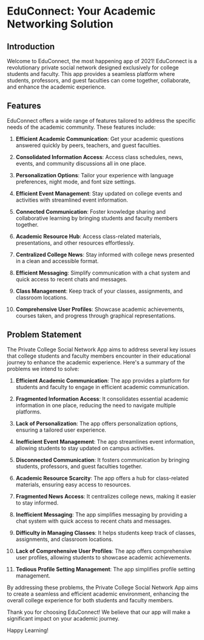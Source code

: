 # EduConnect: Your Academic Networking Solution

## Introduction

Welcome to EduConnect, the most happening app of 2021! EduConnect is a revolutionary private social network designed exclusively for college students and faculty. This app provides a seamless platform where students, professors, and guest faculties can come together, collaborate, and enhance the academic experience.

## Features

EduConnect offers a wide range of features tailored to address the specific needs of the academic community. These features include:

1. **Efficient Academic Communication**: Get your academic questions answered quickly by peers, teachers, and guest faculties.

2. **Consolidated Information Access**: Access class schedules, news, events, and community discussions all in one place.

3. **Personalization Options**: Tailor your experience with language preferences, night mode, and font size settings.

4. **Efficient Event Management**: Stay updated on college events and activities with streamlined event information.

5. **Connected Communication**: Foster knowledge sharing and collaborative learning by bringing students and faculty members together.

6. **Academic Resource Hub**: Access class-related materials, presentations, and other resources effortlessly.

7. **Centralized College News**: Stay informed with college news presented in a clean and accessible format.

8. **Efficient Messaging**: Simplify communication with a chat system and quick access to recent chats and messages.

9. **Class Management**: Keep track of your classes, assignments, and classroom locations.

10. **Comprehensive User Profiles**: Showcase academic achievements, courses taken, and progress through graphical representations.

## Problem Statement

The Private College Social Network App aims to address several key issues that college students and faculty members encounter in their educational journey to enhance the academic experience. Here's a summary of the problems we intend to solve:

1. **Efficient Academic Communication**: The app provides a platform for students and faculty to engage in efficient academic communication.

2. **Fragmented Information Access**: It consolidates essential academic information in one place, reducing the need to navigate multiple platforms.

3. **Lack of Personalization**: The app offers personalization options, ensuring a tailored user experience.

4. **Inefficient Event Management**: The app streamlines event information, allowing students to stay updated on campus activities.

5. **Disconnected Communication**: It fosters communication by bringing students, professors, and guest faculties together.

6. **Academic Resource Scarcity**: The app offers a hub for class-related materials, ensuring easy access to resources.

7. **Fragmented News Access**: It centralizes college news, making it easier to stay informed.

8. **Inefficient Messaging**: The app simplifies messaging by providing a chat system with quick access to recent chats and messages.

9. **Difficulty in Managing Classes**: It helps students keep track of classes, assignments, and classroom locations.

10. **Lack of Comprehensive User Profiles**: The app offers comprehensive user profiles, allowing students to showcase academic achievements.

11. **Tedious Profile Setting Management**: The app simplifies profile setting management.

By addressing these problems, the Private College Social Network App aims to create a seamless and efficient academic environment, enhancing the overall college experience for both students and faculty members.


Thank you for choosing EduConnect! We believe that our app will make a significant impact on your academic journey.

Happy Learning!
